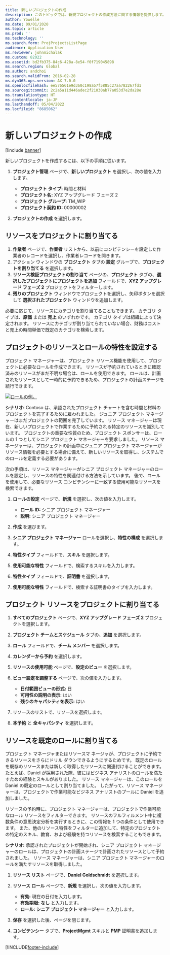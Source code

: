 ```yaml
---
title: 新しいプロジェクトの作成
description: このトピックでは、新規プロジェクトの作成方法に関する情報を提供します。
author: Yowelle
ms.date: 09/01/2020
ms.topic: article
ms.prod: ''
ms.technology: ''
ms.search.form: ProjProjectsListPage
audience: Application User
ms.reviewer: johnmichalak
ms.custom: 82022
ms.assetid: bd2fb375-84c6-428a-8e54-f0f719045898
ms.search.region: Global
ms.author: andchoi
ms.search.validFrom: 2016-02-28
ms.dyn365.ops.version: AX 7.0.0
ms.openlocfilehash: ee576561e9d360c198a57f5885c27aa782267fd1
ms.sourcegitcommit: 2c2a5a11d446adec2f21030ab77a053d7e2da28e
ms.translationtype: HT
ms.contentlocale: ja-JP
ms.lasthandoff: 05/04/2022
ms.locfileid: "8685062"
---
```

# <a name="create-a-new-project"></a>新しいプロジェクトの作成

[!include [banner](../includes/banner.md)]

新しいプロジェクトを作成するには、以下の手順に従います。

1. **プロジェクト管理** ページで、**新しいプロジェクト** を選択し、次の値を入力します。

    - **プロジェクト タイプ:** 時間と材料
    - **プロジェクト名:** XYZ アップグレード フェーズ 2
    - **プロジェクト グループ:** TM\_WIP
    - **プロジェクト契約 ID:** 00000002

2. **プロジェクトの作成** を選択します。

## <a name="assign-a-resource-to-a-project"></a>リソースをプロジェクトに割り当てる

1. **作業者** ページで、**作業者** リストから、以前にコンピテンシーを設定した作業者のレコードを選択し、作業者レコードを開きます。
2. アクション ウィンドウの **プロジェクト** タブの **設定** グループで、**プロジェクトを割り当てる** を選択します。
3. **リソース検証プロジェクトの割り当て** ページの、**プロジェクト** タブの、**選択したプロジェクトにプロジェクトを追加** フィールドで、**XYZ アップグレード フェーズ 2** プロジェクトをフィルターします。
4. **残りのプロジェクト** ウィンドウでプロジェクトを選択し、矢印ボタンを選択して **選択されたプロジェクト** ウィンドウを追加します。

必要に応じて、リソースにカテゴリを割り当てることもできます。 カテゴリ タイプは、**原価** または **売上** のいずれかです。 カテゴリ タイプは組織によって決定されます。 リソースにカテゴリが割り当てられていない場合、財務はコストと売上の時間単価で既定のカテゴリを検索します。

## <a name="set-up-project-resource-and-role-characteristics"></a>プロジェクトのリソースとロールの特性を設定する

プロジェクト マネージャーは、プロジェクト リソース機能を使用して、プロジェクトに必要なロールを作成できます。 リソースが予約されているときに確認済みのリソースがまだ不明な場合は、ロールを使用できます。 ロールは、計画されたリソースとして一時的に予約できるため、プロジェクトの計画ステージを続行できます。

[![ロールの例。](./media/projectresourcing05.jpg)](./media/projectresourcing05.jpg) 

**シナリオ:** Contoso は、承認されたプロジェクト チャートを含む時間と材料のプロジェクトを完了するために雇われました。 ジュニア プロジェクト マネージャーはまだプロジェクトの範囲を完了しています。 リソース マネージャーは現在、新しいプロジェクトで作業するために予約される特定のリソースを識別しています。 プロジェクトの重要な性質のため、プロジェクト スポンサーは、ロールの 1 つとしてシニア プロジェクト マネージャーを要求しました。 リソース マネージャーは、プロジェクトの計画中にジュニア プロジェクト マネージャーがリソース情報を必要とする場合に備えて、新しいリソースを取得し、システムでのロールを定義する必要があります。

次の手順は、リソース マネージャーがシニア プロジェクト マネージャーのロールを設定し、リソースの特性を関連付ける方法を示しています。 後で、ロールを使用して、必要なリソース コンピテンシーに一致する使用可能なリソースを検索できます。

1. **ロールの設定** ページで、**新規** を選択し、次の値を入力します。

    - **ロール ID:** シニア プロジェクト マネージャー
    - **説明:** シニア プロジェクト マネージャー

2. **作成** を選びます。
3. **シニア プロジェクト マネージャー** ロールを選択し、**特性の構成** を選択します。
4. **特性タイプ** フィールドで、**スキル** を選択します。
5. **使用可能な特性** フィールドで、検索するスキルを入力します。
6. **特性タイプ** フィールドで、**証明書** を選択します。
7. **使用可能な特性** フィールドで、検索する証明書のタイプを入力します。

## <a name="assign-a-project-resource-to-a-project"></a>プロジェクト リソースをプロジェクトに割り当てる

1. **すべてのプロジェクト** ページで、**XYZ アップグレード フェーズ 2** プロジェクトを選択します。
2. **プロジェクト チームとスケジュール** タブの、**追加** を選択します。
3. **ロール** フィールドで、**チーム メンバー** を選択します。
4. **カレンダーから予約** を選択します。
5. **リソースの使用可能** ページで、**設定のビュー** を選択します。
6. **ビュー設定を調整する** ページで、次の値を入力します。

    - **日付範囲ビューの形式:** 日
    - **可用性の説明の表示:** はい
    - **残りのキャパシティを表示:** はい

7. リソースのリストで、リソースを選択します。
8. **本予約** と **全キャパシティ** を選択します。

## <a name="assign-a-resource-to-a-default-role"></a>リソースを既定のロールに割り当てる

プロジェクト マネージャまたはリソースマ ネージャが、プロジェクトに予約できるリソースをさらにドリル ダウンできるようにするためです。 既定のロールを既存のリソースまたは新しく取得したリソースに関連付けることができます。 たとえば、Daniel が採用された際、彼にはビジネス アナリストのロールを満たすための経験とスキルがありました。 リソース マネージャーは、このロールを Daniel の既定のロールとして割り当てました。 したがって、リソース マネージャーは、プロジェクトで作業可能なビジネス アナリストのプールに Daniel を追加しました。

リソースの予約時に、プロジェクト マネージャーは、プロジェクトで作業可能なロール リソースをフィルターできます。 リソースのフルフィルメント中に複数条件の意思決定分析を実行するときに、この情報を 1 つの条件として使用できます。 また、他のリソース特性をフィルターに追加して、特定のプロジェクトの特定のスキル、教育、および経験を持つリソースを検索することもできます。

**シナリオ:** 承認されたプロジェクトが開始され、シニア プロジェクト マネージャーのロールは、プロジェクトの計画ステージで計画されたリソースとして予約されました。 リソース マネージャーは、シニア プロジェクト マネージャーのロールを満たすリソースを取得しました。

1. **リソース リスト** ページで、**Daniel Goldschmidt** を選択します。
2. **リソース ロール** ページで、**新規** を選択し、次の値を入力します。

    - **有効:** 現在の日付を入力します。
    - **有効期限:** **なし** と入力します。
    - **ロール:** **シニア プロジェクト マネージャー** と入力します。

3. **保存** を選択した後、ページを閉じます。
4. **コンピテンシー** タブで、**ProjectMgmt** スキルと **PMP** 証明書を追加します。


[!INCLUDE[footer-include](../includes/footer-banner.md)]